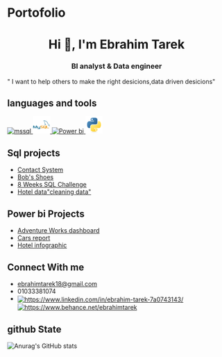 # Portofolio

<h1 align="center">Hi 👋, I'm Ebrahim Tarek</h1>
<h3 align="center">   BI analyst & Data engineer </h3>

" I want to help others to make the right desicions,data driven desicions"



## languages and tools
<a href="https://www.microsoft.com/en-us/sql-server" target="_blank" rel="noreferrer"> <img src="https://www.svgrepo.com/show/303229/microsoft-sql-server-logo.svg" alt="mssql" width="40" height="40"/> </a> <a href="https://www.mysql.com/" target="_blank" rel="noreferrer"> <img src="https://raw.githubusercontent.com/devicons/devicon/master/icons/mysql/mysql-original-wordmark.svg" alt="mysql" width="40" height="40"/> </a>
<a href="https://powerbi.microsoft.com/en-au/" target="_blank" rel="noreferrer"> <img src = "https://upload.wikimedia.org/wikipedia/commons/c/c9/Power_bi_logo_black.svg" alt = "Power bi" width="40" height="40"/>
<a href="https://www.python.org" target="_blank" rel="noreferrer"> <img src="https://raw.githubusercontent.com/devicons/devicon/master/icons/python/python-original.svg" alt="python" width="40" height="40"/> </a> </p> 

##  Sql projects

 - [Contact System](https://github.com/EbrahimTarek/Contact_System)
 - [Bob's Shoes](https://github.com/EbrahimTarek/Bob-shoes)
 - [8 Weeks SQL Challenge](https://github.com/EbrahimTarek/SQL-Case-studies)
 - [Hotel data"cleaning data"](https://github.com/EbrahimTarek/CleaningHoteldata/tree/main/hoteldata)



## Power bi Projects

 - [Adventure Works dashboard](https://app.powerbi.com/groups/me/reports/c99271f9-5690-4422-8908-34c2fa2c2b4c/ReportSection421b6fad8e5df9825ff2)
 - [Cars report](https://app.powerbi.com/groups/me/reports/5a4d2090-207c-44c3-ab6a-3c3591d5addf/ReportSection?ctid=00047949-97c2-46c8-a10e-93e594deddba)
 - [Hotel infographic](https://www.behance.net/gallery/142365979/Hotel-Infographic?)





## Connect With me

 - ebrahimtarek18@gmail.com
 - 01033381074
 - <a href="https://linkedin.com/in/https://www.linkedin.com/in/ebrahim-tarek-7a0743143/" target="blank"><img align="center" src="https://raw.githubusercontent.com/rahuldkjain/github-profile-readme-generator/master/src/images/icons/Social/linked-in-alt.svg" alt="https://www.linkedin.com/in/ebrahim-tarek-7a0743143/" height="30" width="40" /></a>
 <a href="https://www.behance.net/ebrahimtarek" target="blank"><img align="center" src="https://raw.githubusercontent.com/rahuldkjain/github-profile-readme-generator/master/src/images/icons/Social/behance.svg" alt="https://www.behance.net/ebrahimtarek" height="30" width="40" /></a>
</p>



## github State

![Anurag's GitHub stats](https://github-readme-stats.vercel.app/api?username=ebrahimtarek&show_icons=true&theme=radical)
